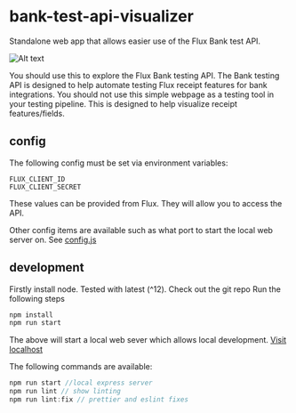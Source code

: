 # bank-test-api-visualizer
Standalone web app that allows easier use of the Flux Bank test API.

![Alt text](./screenshots/example.gif?raw=true "usage")

You should use this to explore the Flux Bank testing API. The Bank testing API is designed to help automate testing Flux receipt features for bank integrations. You should not use this simple webpage as a testing tool in your testing pipeline. This is designed to help visualize receipt features/fields.

## config

The following config must be set via environment variables:

```
FLUX_CLIENT_ID
FLUX_CLIENT_SECRET
```

These values can be provided from Flux. They will allow you to access the API.

Other config items are available such as what port to start the local web server on. See [config.js](./src/app/config/config.js)


## development

Firstly install node. Tested with latest (^12).
Check out the git repo
Run the following steps

```javascript
npm install
npm run start
```

The above will start a local web sever which allows local development. [Visit localhost](http://localhost:80/)

The following commands are available:

```javascript
npm run start //local express server
npm run lint // show linting
npm run lint:fix // prettier and eslint fixes
```
